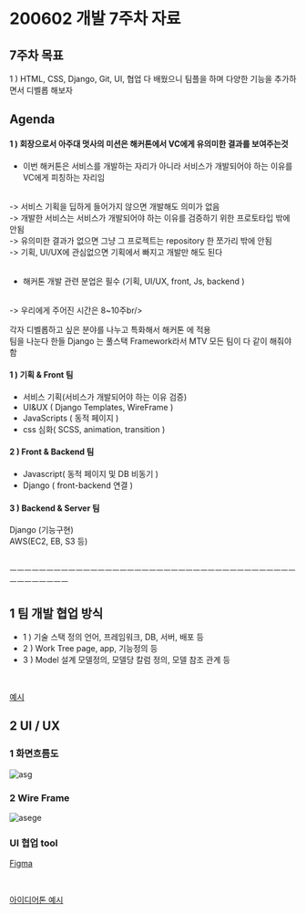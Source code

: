 # 200602 개발 7주차 자료
## 7주차 목표
1 ) HTML, CSS, Django, Git, UI, 협업 다 배웠으니 팀플을 하며 다양한 기능을 추가하면서 디벨롭 해보자 <br/>

## Agenda
#### 1 ) 회장으로서 아주대 멋사의 미션은 해커톤에서 VC에게 유의미한 결과를 보여주는것
- 이번 해커톤은 서비스를 개발하는 자리가 아니라 서비스가 개발되어야 하는 이유를 VC에게 피칭하는 자리임
<br/>
-> 서비스 기획을 딥하게 들어가지 않으면 개발해도 의미가 없음<br/>
-> 개발한 서비스는 서비스가 개발되어야 하는 이유를 검증하기 위한 프로토타입 밖에 안됨<br/>
-> 유의미한 결과가 없으면 그냥 그 프로젝트는 repository 한 쪼가리 밖에 안됨<br/>
-> 기획, UI/UX에 관심없으면 기획에서 빠지고 개발만 해도 된다<br/><br/>

- 해커톤 개발 관련 분업은 필수 (기획, UI/UX, front, Js, backend )
<br/>
-> 우리에게 주어진 시간은 8~10주br/><br/>

각자 디벨롭하고 싶은 분야를 나누고 특화해서 해커톤 에 적용<br/>
팀을 나눈다 한들 Django 는 풀스택 Framework라서 MTV 모든 팀이 다 같이 해줘야 함

#### 1 ) 기획 & Front 팀
- 서비스 기획(서비스가 개발되어야 하는 이유 검증)
- UI&UX ( Django Templates, WireFrame )
- JavaScripts ( 동적 페이지 )
- css 심화( SCSS, animation, transition )

#### 2 ) Front & Backend 팀
- Javascript( 동적 페이지 및 DB 비동기 )
- Django ( front-backend 연결 )

#### 3 ) Backend & Server 팀
Django (기능구현) <br/>
AWS(EC2, EB, S3 등) <br/>
<br/>

ㅡㅡㅡㅡㅡㅡㅡㅡㅡㅡㅡㅡㅡㅡㅡㅡㅡㅡㅡㅡㅡㅡㅡㅡㅡㅡㅡㅡㅡㅡㅡㅡㅡㅡㅡㅡㅡㅡㅡㅡㅡㅡㅡㅡㅡㅡㅡ
<br/>
## 1 팀 개발 협업 방식
- 1 ) 기술 스택 정의
언어, 프레임워크, DB, 서버, 배포 등
- 2 ) Work Tree
page, app, 기능정의 등
- 3 ) Model 설계
모델정의, 모델당 칼럼 정의, 모델 참조 관계 등
<br/>
 
[예시](https://docs.google.com/document/d/178D73vGGvY9N2a0j4u6tFmTf9t_d8lhayoDRaFkk6CY/edit)

## 2 UI / UX
### 1 화면흐름도 

![asg](https://user-images.githubusercontent.com/48672212/82881128-3d360b80-9f7a-11ea-8504-62c9f9f4249c.png)

### 2 Wire Frame

![asege](https://user-images.githubusercontent.com/48672212/82881357-8dad6900-9f7a-11ea-9007-fea92e1b4f67.JPG)

### UI 협업 tool
[Figma](https://www.figma.com/file/lJZ5L0r1PSW45SdtMgBECj/Likelion-Ideathon-layout?node-id=0%3A1)

<br/>

[아이디어톤 예시](https://www.figma.com/file/lJZ5L0r1PSW45SdtMgBECj/Likelion-Ideathon-layout)
